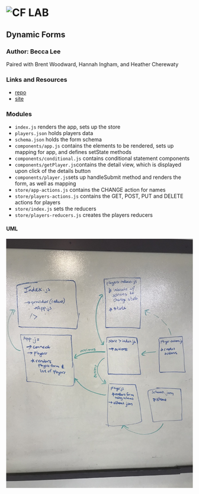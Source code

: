 ![CF](http://i.imgur.com/7v5ASc8.png) LAB
=================================================

## Dynamic Forms

### Author: Becca Lee
Paired with Brent Woodward, Hannah Ingham, and Heather Cherewaty

### Links and Resources
* [repo](https://codesandbox.io/s/r79r31p03p)
* [site](https://r79r31p03p.codesandbox.io/)


### Modules
- `index.js` renders the app, sets up the store
- `players.json` holds players data
- `schema.json` holds the form schema
- `components/app.js` contains the elements to be rendered, sets up mapping for app, and defines setState methods
- `components/conditional.js` contains conditional statement components
- `components/getPlayer.js`contains the detail view, which is displayed upon click of the details button
- `components/player.js`sets up handleSubmit method and renders the form, as well as mapping
- `store/app-actions.js` contains the CHANGE action for names
- `store/players-actions.js` contains the GET, POST, PUT and DELETE actions for players
- `store/index.js` sets the reducers
- `store/players-reducers.js` creates the players reducers

#### UML
![uml](uml.JPG)
